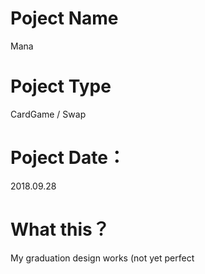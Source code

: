 # Poject Name
Mana  
# Poject Type
CardGame / Swap  
# Poject Date：
2018.09.28
# What this？
My graduation design works (not yet perfect  

